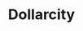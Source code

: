 ---
title: "Dollarcity"
url: /ciudad-versalles-san-juan-opico/dollarcity/
shop: tienda de variedades
---